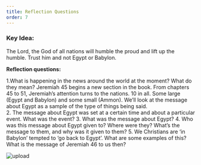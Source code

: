 ```yaml
---
title: Reflection Questions
order: 7
---
```


### Key Idea: 
The Lord, the God of all nations will humble the proud and lift up the humble. Trust him and not Egypt or Babylon.


**Reflection questions:**

1.What is happening in the news around the world at the moment? What do they mean? Jeremiah 45 begins a new section in the book. From chapters 45 to 51, Jeremiah’s attention turns to the nations. 10 in all. Some large (Egypt and Babylon) and some small (Ammon). We’ll look at the message about Egypt as a sample of the type of things being said.  
2. The message about Egypt was set at a certain time and about a particular event. What was the event?
3. What was the message about Egypt? 
4. Who was this message about Egypt given to? Where were they? What’s the message to them, and why was it given to them?
5. We Christians are ‘in Babylon’ tempted to ‘go back to Egypt’. What are some examples of this? What is the message of Jeremiah 46 to us then? 


![upload](https://github.com/stgeorgeshurstville/bulletin/assets/119166299/148ee660-ee69-46d7-bbc8-139ef05558f8)


